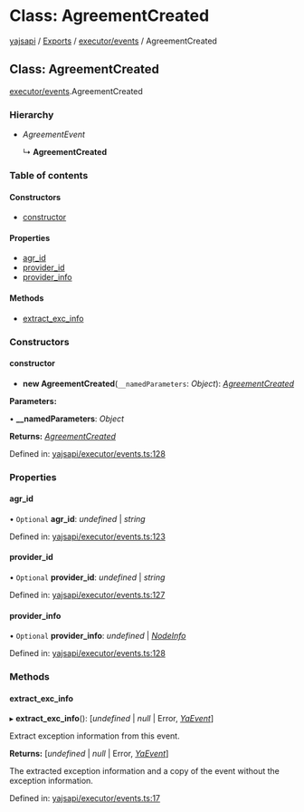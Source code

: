 # Class: AgreementCreated

[yajsapi](../yajsapi.md) / [Exports](../modules/) / [executor/events](../modules/executor_events.md) / AgreementCreated

## Class: AgreementCreated

[executor/events](../modules/executor_events.md).AgreementCreated

### Hierarchy

* _AgreementEvent_

  ↳ **AgreementCreated**

### Table of contents

#### Constructors

* [constructor](executor_events.agreementcreated.md#constructor)

#### Properties

* [agr\_id](executor_events.agreementcreated.md#agr_id)
* [provider\_id](executor_events.agreementcreated.md#provider_id)
* [provider\_info](executor_events.agreementcreated.md#provider_info)

#### Methods

* [extract\_exc\_info](executor_events.agreementcreated.md#extract_exc_info)

### Constructors

#### constructor

* **new AgreementCreated**\(`__namedParameters`: _Object_\): [_AgreementCreated_](executor_events.agreementcreated.md)

**Parameters:**

• **\_\_namedParameters**: _Object_

**Returns:** [_AgreementCreated_](executor_events.agreementcreated.md)

Defined in: [yajsapi/executor/events.ts:128](https://github.com/golemfactory/yajsapi/blob/289a25a/yajsapi/executor/events.ts#L128)

### Properties

#### agr\_id

• `Optional` **agr\_id**: _undefined_ \| _string_

Defined in: [yajsapi/executor/events.ts:123](https://github.com/golemfactory/yajsapi/blob/289a25a/yajsapi/executor/events.ts#L123)

#### provider\_id

• `Optional` **provider\_id**: _undefined_ \| _string_

Defined in: [yajsapi/executor/events.ts:127](https://github.com/golemfactory/yajsapi/blob/289a25a/yajsapi/executor/events.ts#L127)

#### provider\_info

• `Optional` **provider\_info**: _undefined_ \| [_NodeInfo_](props.nodeinfo.md)

Defined in: [yajsapi/executor/events.ts:128](https://github.com/golemfactory/yajsapi/blob/289a25a/yajsapi/executor/events.ts#L128)

### Methods

#### extract\_exc\_info

▸ **extract\_exc\_info**\(\): \[_undefined_ \| _null_ \| Error, [_YaEvent_](executor_events.yaevent.md)\]

Extract exception information from this event.

**Returns:** \[_undefined_ \| _null_ \| Error, [_YaEvent_](executor_events.yaevent.md)\]

The extracted exception information and a copy of the event without the exception information.

Defined in: [yajsapi/executor/events.ts:17](https://github.com/golemfactory/yajsapi/blob/289a25a/yajsapi/executor/events.ts#L17)

